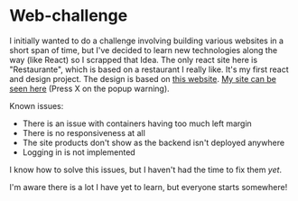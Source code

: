 # Web-challenge

I initially wanted to do a challenge involving building various websites in a short span of time, but I've decided to learn new technologies along the way (like React) so I scrapped that Idea. The only react site here is "Restaurante", which is based on a restaurant I really like. It's my first react and design project. The design is based on [this website](https://www.borealcoffee.ch/). [My site can be seen here](https://main--extrawurst.netlify.app/) (Press X on the popup warning).

Known issues:

 - There is an issue with containers having too much left margin
 - There is no responsiveness at all
 - The site products don't show as the backend isn't deployed anywhere
 - Logging in is not implemented
 
I know how to solve this issues, but I haven't had the time to fix them *yet*.

I'm aware there is a lot I have yet to learn, but everyone starts somewhere!


